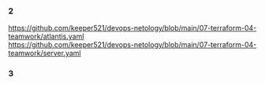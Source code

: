 ### 2 ###
https://github.com/keeper521/devops-netology/blob/main/07-terraform-04-teamwork/atlantis.yaml  
https://github.com/keeper521/devops-netology/blob/main/07-terraform-04-teamwork/server.yaml
### 3 ###
